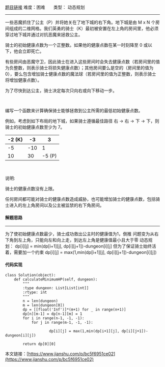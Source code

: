  [题目链接](https://leetcode-cn.com/problems/dungeon-game/)
难度：困难          &nbsp;&nbsp;&nbsp;&nbsp;&nbsp;&nbsp;类型：  动态规划
***
 
一些恶魔抓住了公主（P）并将她关在了地下城的右下角。地下城是由 M x N 个房间组成的二维网格。我们英勇的骑士（K）最初被安置在左上角的房间里，他必须穿过地下城并通过对抗恶魔来拯救公主。

骑士的初始健康点数为一个正整数。如果他的健康点数在某一时刻降至 0 或以下，他会立即死亡。

有些房间由恶魔守卫，因此骑士在进入这些房间时会失去健康点数（若房间里的值为负整数，则表示骑士将损失健康点数）；其他房间要么是空的（房间里的值为 0），要么包含增加骑士健康点数的魔法球（若房间里的值为正整数，则表示骑士将增加健康点数）。

为了尽快到达公主，骑士决定每次只向右或向下移动一步。

 

编写一个函数来计算确保骑士能够拯救到公主所需的最低初始健康点数。

例如，考虑到如下布局的地下城，如果骑士遵循最佳路径 右 -> 右 -> 下 -> 下，则骑士的初始健康点数至少为 7。

-2 (K)|	-3|	3
-|-|-
-5|	-10|	1
10|	30|	-5 (P)
 

说明:

骑士的健康点数没有上限。

任何房间都可能对骑士的健康点数造成威胁，也可能增加骑士的健康点数，包括骑士进入的左上角房间以及公主被监禁的右下角房间。


#### 解题思路
***
 为了使初始健康点数最少，骑士成功救出公主时的健康值为1，倒推
问题变为从右下角到左上角，只能向左和向上走，到达左上角是健康值最小且大于零
动态规划：
dp[i][j] = min(dp[i+1][j], dp[i][j+1])-dungeon[i][j]
但为了保证骑士始终活着，需要加一个约束
dp[i][j] = max(1,min(dp[i+1][j], dp[i][j+1])-dungeon[i][j])



#### 代码实现
```
class Solution(object):
    def calculateMinimumHP(self, dungeon):
        """
        :type dungeon: List[List[int]]
        :rtype: int
        """
        n = len(dungeon)
        m = len(dungeon[0])
        dp = [[float('Inf')]*(m+1) for _ in range(n+1)]
        dp[n][m-1] = dp[n-1][m] = 1
        for i in range(n-1, -1, -1):
            for j in range(m-1, -1, -1):
                
                    dp[i][j] = max(1,min(dp[i+1][j], dp[i][j+1])-dungeon[i][j])
                
        return dp[0][0]
```

本文链接：[https://www.jianshu.com/p/bc5f6951ce02](https://www.jianshu.com/p/bc5f6951ce02)

